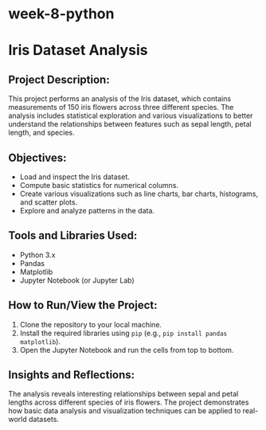 # week-8-python

# Iris Dataset Analysis

## Project Description:
This project performs an analysis of the Iris dataset, which contains measurements of 150 iris flowers across three different species. The analysis includes statistical exploration and various visualizations to better understand the relationships between features such as sepal length, petal length, and species.

## Objectives:
- Load and inspect the Iris dataset.
- Compute basic statistics for numerical columns.
- Create various visualizations such as line charts, bar charts, histograms, and scatter plots.
- Explore and analyze patterns in the data.

## Tools and Libraries Used:
- Python 3.x
- Pandas
- Matplotlib
- Jupyter Notebook (or Jupyter Lab)

## How to Run/View the Project:
1. Clone the repository to your local machine.
2. Install the required libraries using `pip` (e.g., `pip install pandas matplotlib`).
3. Open the Jupyter Notebook and run the cells from top to bottom.

## Insights and Reflections:
The analysis reveals interesting relationships between sepal and petal lengths across different species of iris flowers. The project demonstrates how basic data analysis and visualization techniques can be applied to real-world datasets.
